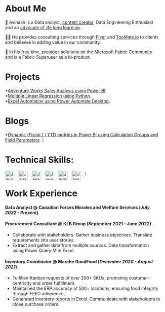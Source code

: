 
# About Me

🎯 Avinash is a Data analyst, [content creator](https://www.youtube.com/@Empower_Data), Data Engineering Enthusiast and an [advocate of life long learning](./another-page2.html). 

🏄‍♂️ He provides consulting services through [Fiver](https://www.fiverr.com/avinashdudani/create-power-bi-dashboards-or-custom-excel-spreadsheets) and [TopMate.io](https://topmate.io/avinash_dudani) to clients and believes in adding value in our community.

💬 In his free time, provides solutions on the [Microsoft Fabric Community](https://community.powerbi.com/t5/user/viewprofilepage/user-id/491338) and is a Fabric Superuser as a bi-product.

# Projects
*[Adventure Works Sales Analysis using Power BI](./Sales-Analysis-Project.html).
\
*[Multiple Linear Regression using Python](./Multiple-Linear-Regression.html).
\
*[Excel Automation using Power Automate Desktop](./another-page3.html).


# Blogs
*[Dynamic (Fiscal / ) YTD metrics in Power BI using Calculation Groups and Field Parameters](./Dynamic-(F)YTD-measures-with-Calculation-Groups-and-Field-Parameters.html).
\

# Technical Skills:
<img align="left" alt ="Java" width="30px" style="padding-right:10px;" src="https://upload.wikimedia.org/wikipedia/commons/thumb/c/cf/New_Power_BI_Logo.svg/600px-New_Power_BI_Logo.svg.png?20210102182532">
<img align="left" alt ="Java" width="30px" style="padding-right:10px;" src="https://upload.wikimedia.org/wikipedia/commons/b/b9/DAX_logo.svg">
<img align="left" alt ="Java" width="30px" style="padding-right:10px;" src="https://www.myonlinetraininghub.com/wp-content/uploads/2016/02/power_query_thumb.png">
<img align="left" alt ="Java" width="30px" style="padding-right:10px;" src="https://cdn.jsdelivr.net/gh/devicons/devicon/icons/python/python-original.svg">
<img align="left" alt ="Java" width="30px" style="padding-right:10px;" src="https://cdn.jsdelivr.net/gh/devicons/devicon/icons/azure/azure-original.svg">
<img align="left" alt ="Java" width="30px" style="padding-right:10px;" src="https://cdn.jsdelivr.net/gh/devicons/devicon/icons/postgresql/postgresql-original.svg">

\

# Work Experience

#### **Data Analyst @ Canadian Forces Morales and Welfare Services (_July 2022 - Present_)** 


#### **Procurement Consultant @ KLB Group (September 2021 - June 2022)** 

* Collaborate with stakeholders. Gather business objectives. Translate requirements into user stories. 
* Extract and gather data from multiple sources. Data transformation using Power Query M in Excel.  

#### **Inventory Coordinator @ Marche GoodFood (_December 2020 - August 2021_)** 

*  Fulfilled Kanban requests of over 200+ SKUs, promoting customer-centricity and order fulfillment. 
* Maintained the ERP accuracy of 500+ locations, ensuring food integrity through FEFO adherence. 
* Generated inventory reports in Excel. Communicate with stakeholders to close purchase orders. 



